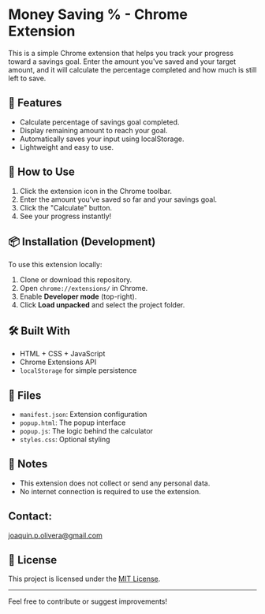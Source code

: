 # Money Saving % - Chrome Extension

This is a simple Chrome extension that helps you track your progress toward a savings goal. Enter the amount you've saved and your target amount, and it will calculate the percentage completed and how much is still left to save.

## 🧮 Features

- Calculate percentage of savings goal completed.
- Display remaining amount to reach your goal.
- Automatically saves your input using localStorage.
- Lightweight and easy to use.

## 🚀 How to Use

1. Click the extension icon in the Chrome toolbar.
2. Enter the amount you've saved so far and your savings goal.
3. Click the "Calculate" button.
4. See your progress instantly!

## 📦 Installation (Development)

To use this extension locally:

1. Clone or download this repository.
2. Open `chrome://extensions/` in Chrome.
3. Enable **Developer mode** (top-right).
4. Click **Load unpacked** and select the project folder.

## 🛠️ Built With

- HTML + CSS + JavaScript
- Chrome Extensions API
- `localStorage` for simple persistence

## 📁 Files

- `manifest.json`: Extension configuration
- `popup.html`: The popup interface
- `popup.js`: The logic behind the calculator
- `styles.css`: Optional styling

## 📌 Notes

- This extension does not collect or send any personal data.
- No internet connection is required to use the extension.

## Contact:

joaquin.p.olivera@gmail.com

## 📄 License

This project is licensed under the [MIT License](LICENSE).

---

Feel free to contribute or suggest improvements!
